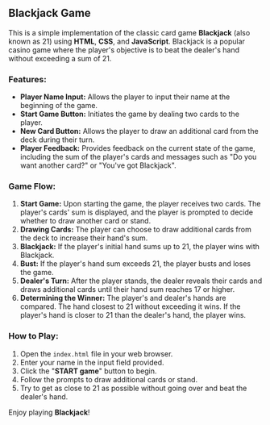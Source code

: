 <h2>Blackjack Game</h2>
<p>This is a simple implementation of the classic card game <strong>Blackjack</strong> (also known as 21) using <strong>HTML</strong>, <strong>CSS</strong>, and <strong>JavaScript</strong>. Blackjack is a popular casino game where the player's objective is to beat the dealer's hand without exceeding a sum of 21.</p>

<h3>Features:</h3>
<ul>
  <li><strong>Player Name Input:</strong> Allows the player to input their name at the beginning of the game.</li>
  <li><strong>Start Game Button:</strong> Initiates the game by dealing two cards to the player.</li>
  <li><strong>New Card Button:</strong> Allows the player to draw an additional card from the deck during their turn.</li>
  <li><strong>Player Feedback:</strong> Provides feedback on the current state of the game, including the sum of the player's cards and messages such as "Do you want another card?" or "You've got Blackjack".</li>
</ul>

<h3>Game Flow:</h3>
<ol>
  <li><strong>Start Game:</strong> Upon starting the game, the player receives two cards. The player's cards' sum is displayed, and the player is prompted to decide whether to draw another card or stand.</li>
  <li><strong>Drawing Cards:</strong> The player can choose to draw additional cards from the deck to increase their hand's sum.</li>
  <li><strong>Blackjack:</strong> If the player's initial hand sums up to 21, the player wins with Blackjack.</li>
  <li><strong>Bust:</strong> If the player's hand sum exceeds 21, the player busts and loses the game.</li>
  <li><strong>Dealer's Turn:</strong> After the player stands, the dealer reveals their cards and draws additional cards until their hand sum reaches 17 or higher.</li>
  <li><strong>Determining the Winner:</strong> The player's and dealer's hands are compared. The hand closest to 21 without exceeding it wins. If the player's hand is closer to 21 than the dealer's hand, the player wins.</li>
</ol>

<h3>How to Play:</h3>
<ol>
  <li>Open the <code>index.html</code> file in your web browser.</li>
  <li>Enter your name in the input field provided.</li>
  <li>Click the "<strong>START game</strong>" button to begin.</li>
  <li>Follow the prompts to draw additional cards or stand.</li>
  <li>Try to get as close to 21 as possible without going over and beat the dealer's hand.</li>
</ol>

<p>Enjoy playing <strong>Blackjack</strong>!</p>
